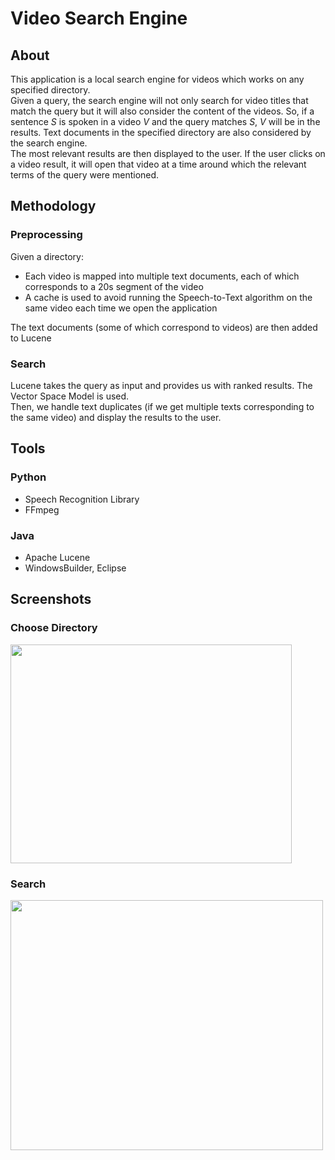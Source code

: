 # Video Search Engine

## About
This application is a local search engine for videos which works on any specified directory.\
Given a query, the search engine will not only search for video titles that match the query but it will also consider the content of the videos. 
So, if a sentence *S* is spoken in a video *V* and the query matches *S*, *V* will be in the results. Text documents in the specified directory are also considered by the search engine.\
The most relevant results are then displayed to the user.
If the user clicks on a video result, it will open that video at a time around which the relevant terms of the query were mentioned.


## Methodology
### Preprocessing
Given a directory:
* Each video is mapped into multiple text documents, each of which corresponds to a 20s segment of the video
* A cache is used to avoid running the Speech-to-Text algorithm on the same video each time we open the application

The text documents (some of which correspond to videos) are then added to Lucene
### Search
Lucene takes the query as input and provides us with ranked results. The Vector Space Model is used.\
Then, we handle text duplicates (if we get multiple texts corresponding to the same video) and display the results to the user.

## Tools
### Python
* Speech Recognition Library
* FFmpeg
### Java
* Apache Lucene
* WindowsBuilder, Eclipse

## Screenshots
### Choose Directory
<img src="https://user-images.githubusercontent.com/61922252/119517499-571e5000-bd80-11eb-8909-e8c086be0c68.png" width="450" height="350"/>

### Search
<img src="https://user-images.githubusercontent.com/61922252/119517366-3950eb00-bd80-11eb-9ee9-78295099a3bd.png" width="500" height="400">
